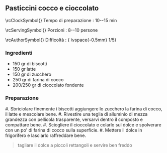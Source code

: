 ## Pasticcini cocco e cioccolato

\rcClockSymbol{} Tempo di preparazione
: 10--15 min

\rcServingSymbol{} Porzioni
: 8--10 persone

\rcAuthorSymbol{} Difficoltà
: { \vspace{-0.5mm} 1/5}

### Ingredienti

- 150 gr di biscotti
- 150 gr latte
- 150 gr di zucchero
- 250 gr di farina di cocco
- 200/250 gr di cioccolato fondente

### Preparazione

#. Sbriciolare finemente i biscotti aggiungere lo zucchero la farina di cocco, il latte e mescolare bene.
#. Rivestire una teglia di alluminio di mezza grandezza con pellicola trasparente, versarvi dentro il composto e compattare bene.
#. Sciogliere il cioccolato e colarlo sul dolce e spolverare con un po' di farina di cocco sulla superficie.
#. Mettere il dolce in frigorifero e lasciarlo raffreddare bene.

> tagliare il dolce a piccoli rettangoli e servire ben freddo